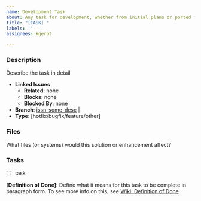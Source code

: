 ```yaml
---
name: Development Task
about: Any task for development, whether from initial plans or ported from a request/bug
title: "[TASK] "
labels: ''
assignees: kgerot

---
```


### Description

Describe the task in detail

- **Linked Issues**
    - **Related**: none
    - **Blocks**: none
    - **Blocked By**: none
- **Branch**: [issn-some-desc](https://github.com/kgerot/electron-boilerplate/tree/issn-some-desc)    |
- **Type**: [hotfix/bugfix/feature/other]

### Files 

What files (or systems) would this solution or enhancement affect?

### Tasks

- [ ] task

**[Definition of Done]**:  Define what it means for this task to be complete in paragraph form. To see more info on this, see [Wiki: Definition of Done](https://github.com/kgerot/electron-boilerplate/wiki/Definition-of-Done)
